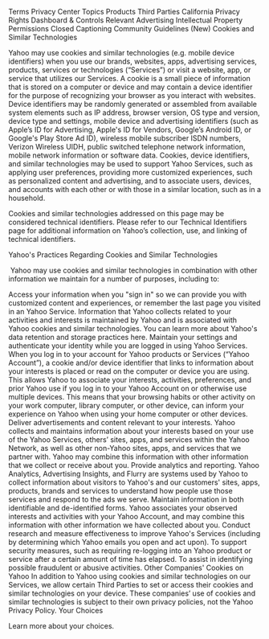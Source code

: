 Terms
Privacy Center
Topics
Products
Third Parties
California Privacy Rights
Dashboard & Controls
Relevant Advertising
Intellectual Property
Permissions
Closed Captioning
Community Guidelines (New)
Cookies and Similar Technologies

Yahoo may use cookies and similar technologies (e.g. mobile device identifiers) when you use our brands, websites, apps, advertising services, products, services or technologies (“Services”) or visit a website, app, or service that utilizes our Services. A cookie is a small piece of information that is stored on a computer or device and may contain a device identifier for the purpose of recognizing your browser as you interact with websites. Device identifiers may be randomly generated or assembled from available system elements such as IP address, browser version, OS type and version, device type and settings, mobile device and advertising identifiers (such as Apple’s ID for Advertising, Apple's ID for Vendors, Google’s Android ID, or Google's Play Store Ad ID), wireless mobile subscriber ISDN numbers, Verizon Wireless UIDH, public switched telephone network information, mobile network information or software data. Cookies, device identifiers, and similar technologies may be used to support Yahoo Services, such as applying user preferences, providing more customized experiences, such as personalized content and advertising, and to associate users, devices, and accounts with each other or with those in a similar location, such as in a household.

Cookies and similar technologies addressed on this page may be considered technical identifiers. Please refer to our Technical Identifiers page for additional information on Yahoo’s collection, use, and linking of technical identifiers.

Yahoo's Practices Regarding Cookies and Similar Technologies

 Yahoo may use cookies and similar technologies in combination with other information we maintain for a number of purposes, including to:

Access your information when you "sign in" so we can provide you with customized content and experiences, or remember the last page you visited in an Yahoo Service.
Information that Yahoo collects related to your activities and interests is maintained by Yahoo and is associated with Yahoo cookies and similar technologies. You can learn more about Yahoo's data retention and storage practices here.
Maintain your settings and authenticate your identity while you are logged in using Yahoo Services.
When you log in to your account for Yahoo products or Services (“Yahoo Account”), a cookie and/or device identifier that links to information about your interests is placed or read on the computer or device you are using. This allows Yahoo to associate your interests, activities, preferences, and prior Yahoo use if you log in to your Yahoo Account on or otherwise use multiple devices. This means that your browsing habits or other activity on your work computer, library computer, or other device, can inform your experience on Yahoo when using your home computer or other devices.
Deliver advertisements and content relevant to your interests.
Yahoo collects and maintains information about your interests based on your use of the Yahoo Services, others’ sites, apps, and services within the Yahoo Network, as well as other non-Yahoo sites, apps, and services that we partner with. Yahoo may combine this information with other information that we collect or receive about you.
Provide analytics and reporting.
Yahoo Analytics, Advertising Insights, and Flurry are systems used by Yahoo to collect information about visitors to Yahoo's and our customers' sites, apps, products, brands and services to understand how people use those services and respond to the ads we serve.
Maintain information in both identifiable and de-identified forms.
Yahoo associates your observed interests and activities with your Yahoo Account, and may combine this information with other information we have collected about you.
Conduct research and measure effectiveness to improve Yahoo's Services (including by determining which Yahoo emails you open and act upon).
To support security measures, such as requiring re-logging into an Yahoo product or service after a certain amount of time has elapsed.
To assist in identifying possible fraudulent or abusive activities.
​Other Companies' Cookies on Yahoo
In addition to Yahoo using cookies and similar technologies on our Services, we allow certain Third Parties to set or access their cookies and similar technologies on your device. These companies’ use of cookies and similar technologies is subject to their own privacy policies, not the Yahoo Privacy Policy.
Your Choices

Learn more about your choices.